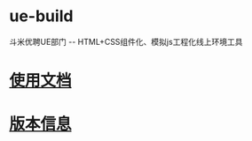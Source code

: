 # ue-build

斗米优聘UE部门 -- HTML+CSS组件化、模拟js工程化线上环境工具

# [使用文档](documents/README.md)

# [版本信息](documents/version.md)



